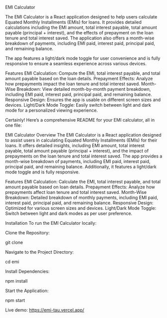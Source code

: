 EMI Calculator

The EMI Calculator is a React application designed to help users calculate Equated Monthly Installments (EMIs) for loans. It provides detailed calculations including the EMI amount, total interest payable, total amount payable (principal + interest), and the effects of prepayment on the loan tenure and total interest saved. The application also offers a month-wise breakdown of payments, including EMI paid, interest paid, principal paid, and remaining balance.

The app features a light/dark mode toggle for user convenience and is fully responsive to ensure a seamless experience across various devices.

Features
EMI Calculation: Compute the EMI, total interest payable, and total amount payable based on the loan details.
Prepayment Effects: Analyze how prepayments impact the loan tenure and total interest saved.
Month-Wise Breakdown: View detailed month-by-month payment breakdown, including EMI paid, interest paid, principal paid, and remaining balance.
Responsive Design: Ensures the app is usable on different screen sizes and devices.
Light/Dark Mode Toggle: Easily switch between light and dark mode for a personalized viewing experience.


Certainly! Here’s a comprehensive README for your EMI calculator, all in one file:

EMI Calculator
Overview
The EMI Calculator is a React application designed to assist users in calculating Equated Monthly Installments (EMIs) for their loans. It offers detailed insights, including EMI amount, total interest payable, total amount payable (principal + interest), and the impact of prepayments on the loan tenure and total interest saved. The app provides a month-wise breakdown of payments, including EMI paid, interest paid, principal paid, and remaining balance. Additionally, it features a light/dark mode toggle and is fully responsive.

Features
EMI Calculation: Calculate the EMI, total interest payable, and total amount payable based on loan details.
Prepayment Effects: Analyze how prepayments affect loan tenure and total interest saved.
Month-Wise Breakdown: Detailed breakdown of monthly payments, including EMI paid, interest paid, principal paid, and remaining balance.
Responsive Design: Optimized for various screen sizes and devices.
Light/Dark Mode Toggle: Switch between light and dark modes as per user preference.


Installation
To run the EMI Calculator locally:

Clone the Repository:

git clone [<repository-url>](https://github.com/priyanshu-101/emi)

Navigate to the Project Directory:

cd emi

Install Dependencies:

npm install

Start the Application:

npm start

Live demo: 
https://emi-tau.vercel.app/
